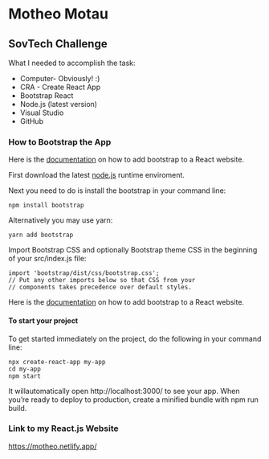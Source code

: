 # Motheo Motau
## SovTech Challenge

What I needed to accomplish the task:
* Computer- Obviously! :)
* CRA - Create React App
* Bootstrap React
* Node.js (latest version)
* Visual Studio
* GitHub

### How to Bootstrap the App

Here is the [documentation](https://create-react-app.dev/docs/adding-bootstrap/) on how to add bootstrap to a React website.

First download the latest [node.js](https://nodejs.org/en/) runtime enviroment.

Next you need to do is install the bootstrap in your command line:
```
npm install bootstrap
```

Alternatively you may use yarn:

```
yarn add bootstrap
```

Import Bootstrap CSS and optionally Bootstrap theme CSS in the beginning of your src/index.js file:
```
import 'bootstrap/dist/css/bootstrap.css';
// Put any other imports below so that CSS from your
// components takes precedence over default styles.
```

Here is the [documentation](https://create-react-app.dev/docs/adding-bootstrap/) on how to add bootstrap to a React website.

#### To start your project

To get started immediately on the project, do the following in your command line:
```
npx create-react-app my-app
cd my-app
npm start
```

It willautomatically open http://localhost:3000/ to see your app.
When you’re ready to deploy to production, create a minified bundle with npm run build.


### Link to my React.js Website
https://motheo.netlify.app/

